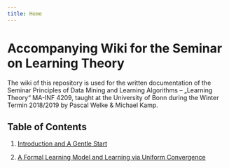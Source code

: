 ```yaml
---
title: Home
---
```


# Accompanying Wiki for the Seminar on Learning Theory

The wiki of this repository is used for the written documentation of the Seminar Principles of Data Mining and Learning Algorithms – „Learning Theory“ MA-INF 4209, taught at the University of Bonn during the Winter Termin 2018/2019 by Pascal Welke & Michael Kamp.

## Table of Contents

1) [Introduction and A Gentle Start](IntroAndGentleStart.md)

2) [A Formal Learning Model and Learning via Uniform Convergence](Chap3AndChap4.md)

